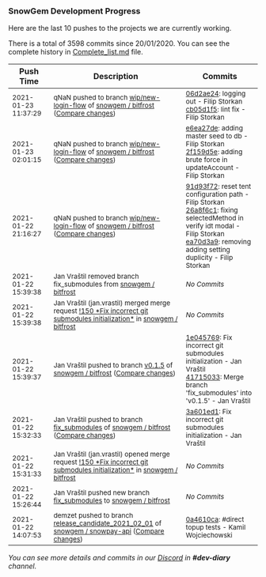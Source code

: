 
### SnowGem Development Progress

Here are the last 10 pushes to the projects we are currently working.

There is a total of 3598 commits since 20/01/2020. You can see the complete history in
 [Complete_list.md](Complete_list.md) file.

| Push Time | Description | Commits |
| --- | --- | --- |
| <sub>2021-01-23 11:37:29</sub> | <sub>qNaN pushed to branch [wip/new\-login\-flow](https://gitlab.com/snowgem/bitfrost/commits/wip/new-login-flow) of [snowgem / bitfrost](https://gitlab.com/snowgem/bitfrost) ([Compare changes](https://gitlab.com/snowgem/bitfrost/compare/2f159d5e3ae5148e44b31f664855ec6cd3b7fb0e...cb05d1f5d0dd6a705037ede335262f9ac4583107))</sub> | <sub>[06d2ae24](https://gitlab.com/snowgem/bitfrost/-/commit/06d2ae245e51f7e158826aef7becc8bfa0d47498): logging out - Filip Storkan<br>[cb05d1f5](https://gitlab.com/snowgem/bitfrost/-/commit/cb05d1f5d0dd6a705037ede335262f9ac4583107): lint fix - Filip Storkan</sub> |
| <sub>2021-01-23 02:01:15</sub> | <sub>qNaN pushed to branch [wip/new\-login\-flow](https://gitlab.com/snowgem/bitfrost/commits/wip/new-login-flow) of [snowgem / bitfrost](https://gitlab.com/snowgem/bitfrost) ([Compare changes](https://gitlab.com/snowgem/bitfrost/compare/ea70d3a9cf62b78d2ac70309f82216bdbdcd3680...2f159d5e3ae5148e44b31f664855ec6cd3b7fb0e))</sub> | <sub>[e6ea27de](https://gitlab.com/snowgem/bitfrost/-/commit/e6ea27de22891153163db533f80403278ad640c5): adding master seed to db - Filip Storkan<br>[2f159d5e](https://gitlab.com/snowgem/bitfrost/-/commit/2f159d5e3ae5148e44b31f664855ec6cd3b7fb0e): adding brute force in updateAccount - Filip Storkan</sub> |
| <sub>2021-01-22 21:16:27</sub> | <sub>qNaN pushed to branch [wip/new\-login\-flow](https://gitlab.com/snowgem/bitfrost/commits/wip/new-login-flow) of [snowgem / bitfrost](https://gitlab.com/snowgem/bitfrost) ([Compare changes](https://gitlab.com/snowgem/bitfrost/compare/8851683c5a1c1afbb448ea12e8391e8910831225...ea70d3a9cf62b78d2ac70309f82216bdbdcd3680))</sub> | <sub>[91d93f72](https://gitlab.com/snowgem/bitfrost/-/commit/91d93f7272022fac3ae80db6a4eaa54da7324cc3): reset tent configuration path - Filip Storkan<br>[26a8f6c1](https://gitlab.com/snowgem/bitfrost/-/commit/26a8f6c179d391ec2f55c4b7a1199891dc65ad64): fixing selectedMethod in verify idt modal - Filip Storkan<br>[ea70d3a9](https://gitlab.com/snowgem/bitfrost/-/commit/ea70d3a9cf62b78d2ac70309f82216bdbdcd3680): removing adding setting duplicity - Filip Storkan</sub> |
| <sub>2021-01-22 15:39:38</sub> | <sub>Jan Vraštil removed branch fix_submodules from [snowgem / bitfrost](https://gitlab.com/snowgem/bitfrost)</sub> | <sub>_No Commits_</sub> |
| <sub>2021-01-22 15:39:38</sub> | <sub>Jan Vraštil (jan.vrastil) merged merge request [\!150 \*Fix incorrect git submodules initialization\*](https://gitlab.com/snowgem/bitfrost/-/merge_requests/150) in [snowgem / bitfrost](https://gitlab.com/snowgem/bitfrost)</sub> | <sub>_No Commits_</sub> |
| <sub>2021-01-22 15:39:37</sub> | <sub>Jan Vraštil pushed to branch [v0\.1\.5](https://gitlab.com/snowgem/bitfrost/commits/v0.1.5) of [snowgem / bitfrost](https://gitlab.com/snowgem/bitfrost) ([Compare changes](https://gitlab.com/snowgem/bitfrost/compare/ea5b7f98a2de7ba119e8ad89063d7b2b0b076e14...417150332c22d9f91440c0f4a949c219eed76165))</sub> | <sub>[1e045769](https://gitlab.com/snowgem/bitfrost/-/commit/1e0457699f7f37e5b7b4e309b733934b2ab1cf81): Fix incorrect git submodules initialization - Jan Vraštil<br>[41715033](https://gitlab.com/snowgem/bitfrost/-/commit/417150332c22d9f91440c0f4a949c219eed76165): Merge branch 'fix_submodules' into 'v0.1.5' - Jan Vraštil</sub> |
| <sub>2021-01-22 15:32:33</sub> | <sub>Jan Vraštil pushed to branch [fix\_submodules](https://gitlab.com/snowgem/bitfrost/commits/fix_submodules) of [snowgem / bitfrost](https://gitlab.com/snowgem/bitfrost) ([Compare changes](https://gitlab.com/snowgem/bitfrost/compare/bba9f9ad3c663c2499598637aa3efe2dd7dd9f41...3a601ed1c9be6789fbe5ea713380bb6a19df824f))</sub> | <sub>[3a601ed1](https://gitlab.com/snowgem/bitfrost/-/commit/3a601ed1c9be6789fbe5ea713380bb6a19df824f): Fix incorrect git submodules initialization - Jan Vraštil</sub> |
| <sub>2021-01-22 15:31:33</sub> | <sub>Jan Vraštil (jan.vrastil) opened merge request [\!150 \*Fix incorrect git submodules initialization\*](https://gitlab.com/snowgem/bitfrost/-/merge_requests/150) in [snowgem / bitfrost](https://gitlab.com/snowgem/bitfrost)</sub> | <sub>_No Commits_</sub> |
| <sub>2021-01-22 15:26:44</sub> | <sub>Jan Vraštil pushed new branch [fix\_submodules](https://gitlab.com/snowgem/bitfrost/commits/fix_submodules) to [snowgem / bitfrost](https://gitlab.com/snowgem/bitfrost)</sub> | <sub>_No Commits_</sub> |
| <sub>2021-01-22 14:07:53</sub> | <sub>demzet pushed to branch [release\_candidate\_2021\_02\_01](https://gitlab.com/snowgem/snowpay-api/commits/release_candidate_2021_02_01) of [snowgem / snowpay\-api](https://gitlab.com/snowgem/snowpay-api) ([Compare changes](https://gitlab.com/snowgem/snowpay-api/compare/da4e57ba8a41cfc62a27068579e811ebcc11fac9...0a4610caa8c4a7b91b866137b19f78efa608e41a))</sub> | <sub>[0a4610ca](https://gitlab.com/snowgem/snowpay-api/-/commit/0a4610caa8c4a7b91b866137b19f78efa608e41a): #direct topup tests - Kamil Wojciechowski</sub> |

_You can see more details and commits in our [Discord](https://discord.gg/zumGnbg) in **#dev-diary** channel._
